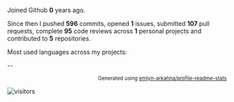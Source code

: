 Joined Github **0** years ago.

Since then I pushed **596** commits, opened **1** issues, submitted **107** pull requests, complete **95** code reviews across **1** personal projects and contributed to **5** repositories.

Most used languages across my projects:

--
<p align="right"><sub>Generated using <a href="https://github.com/marketplace/actions/profile-readme-stats">emlyn-arkahna/profile-readme-stats</a></sub></p>
<p><img src="https://visitor-badge.glitch.me/badge?page_id=emlyn-arkahna.emlyn-arkahna" alt="visitors"></p>
